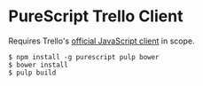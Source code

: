 # PureScript Trello Client

Requires Trello's [official JavaScript client](https://developers.trello.com/clientjs) in scope.

```shell
$ npm install -g purescript pulp bower
$ bower install
$ pulp build
```
